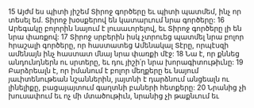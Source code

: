 15 Այժմ ես պիտի յիշեմ Տիրոջ գործերը եւ պիտի պատմեմ, ինչ որ տեսել եմ. Տիրոջ խօսքերով են կատարւում նրա գործերը:
16 Արեգակը բոլորին նայում է լուսաւորելով, եւ Տիրոջ գործերը լի են նրա փառքով:
17 Տիրոջ սրբերին իսկ չտրուեց պատմել նրա բոլոր հրաշալի գործերը, որ հաստատեց Ամենակալ Տէրը, որպէսզի ամենայն ինչ հաստատ մնայ նրա փառքի մէջ:
18 Նա է, որ քննեց անդունդներն ու սրտերը, եւ դու յիշի՛ր նրա խորագիտութիւնը:
19 Բարձրեալն է, որ իմանում է բոլոր մեղքերը եւ նայում յաւիտենութեան նշաններին, յայտնի է դարձնում անցեալն ու լինելիքը, բացայայտում գաղտնի բաների հետքերը:
20 Նրանից չի խուսափում եւ ոչ մի մտածութիւն, նրանից չի թաքնւում եւ
